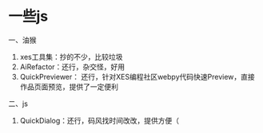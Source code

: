 # 一些js

一、油猴
1. xes工具集：抄的不少，比较垃圾
2. AiRefactor：还行，杂交怪，好用
3. QuickPreviewer： 还行，针对XES编程社区webpy代码快速Preview，直接作品页面预览，提供了一定便利

二、js
1. QuickDialog：还行，码风找时间改改，提供方便（
